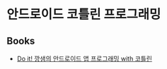 # 안드로이드 코틀린 프로그래밍

## Books

  - [Do it! 깡샘의 안드로이드 앱 프로그래밍 with 코틀린](https://www.yes24.com/Product/Goods/116012310)
  